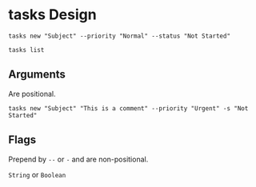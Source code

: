 # tasks Design

```
tasks new "Subject" --priority "Normal" --status "Not Started"
```

```
tasks list
```

## Arguments

Are positional.

```
tasks new "Subject" "This is a comment" --priority "Urgent" -s "Not Started"
```

## Flags

Prepend by `--` or `-` and are non-positional.

`String` or `Boolean`